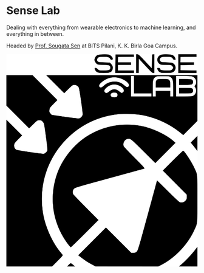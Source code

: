 # Sense Lab

Dealing with everything from wearable electronics to machine learning, and everything in between.

Headed by [Prof. Sougata Sen](https://www.bits-pilani.ac.in/goa/sougata-sen) at BITS Pilani, K. K. Birla Goa Campus.

![Sense Lab Logo](/assets/SenseLabLogo.svg)
